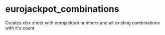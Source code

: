 # eurojackpot_combinations
Creates xlsx sheet with eurojackpot numbers and all existing combinations with it's count.
